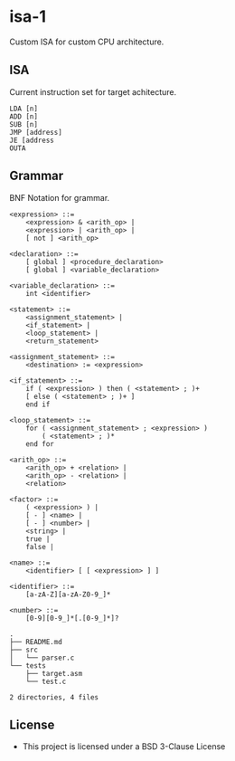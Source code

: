 # isa-1

Custom ISA for custom CPU architecture.

## ISA

Current instruction set for target achitecture.

```
LDA [n]
ADD [n]
SUB [n]
JMP [address]
JE [address
OUTA
```

## Grammar

BNF Notation for grammar.

```
<expression> ::=
    <expression> & <arith_op> |
    <expression> | <arith_op> |
    [ not ] <arith_op>

<declaration> ::=
    [ global ] <procedure_declaration>
    [ global ] <variable_declaration>

<variable_declaration> ::=
    int <identifier>

<statement> ::=
    <assignment_statement> |
    <if_statement> |
    <loop_statement> |
    <return_statement>

<assignment_statement> ::=
    <destination> := <expression>

<if_statement> ::=
    if ( <expression> ) then ( <statement> ; )+
    [ else ( <statement> ; )+ ]
    end if

<loop_statement> ::=
    for ( <assignment_statement> ; <expression> )
        ( <statement> ; )*
    end for

<arith_op> ::=
    <arith_op> + <relation> |
    <arith_op> - <relation> |
    <relation>

<factor> ::=
    ( <expression> ) |
    [ - ] <name> |
    [ - ] <number> |
    <string> |
    true |
    false |

<name> ::=
    <identifier> [ [ <expression> ] ]

<identifier> ::=
    [a-zA-Z][a-zA-Z0-9_]*

<number> ::=
    [0-9][0-9_]*[.[0-9_]*]?
```


```
.
├── README.md
├── src
│   └── parser.c
└── tests
    ├── target.asm
    └── test.c

2 directories, 4 files
```


## License 

  * This project is licensed under a BSD 3-Clause License
